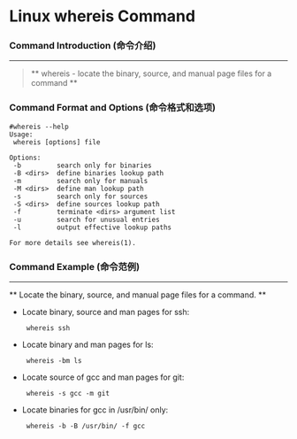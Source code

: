 # Linux whereis Command
### Command Introduction (命令介绍)
-------------------
> ** whereis - locate the binary, source, and manual page files for a command **

### Command Format and Options (命令格式和选项)
```
#whereis --help
Usage:
 whereis [options] file

Options:
 -b         search only for binaries
 -B <dirs>  define binaries lookup path
 -m         search only for manuals
 -M <dirs>  define man lookup path
 -s         search only for sources
 -S <dirs>  define sources lookup path
 -f         terminate <dirs> argument list
 -u         search for unusual entries
 -l         output effective lookup paths

For more details see whereis(1).
```
### Command Example (命令范例)
-------------------
** Locate the binary, source, and manual page files for a command. **

- Locate binary, source and man pages for ssh:

  ` whereis ssh`

- Locate binary and man pages for ls:

  ` whereis -bm ls`

- Locate source of gcc and man pages for git:

  ` whereis -s gcc -m git`

- Locate binaries for gcc in /usr/bin/ only:

  ` whereis -b -B /usr/bin/ -f gcc`
